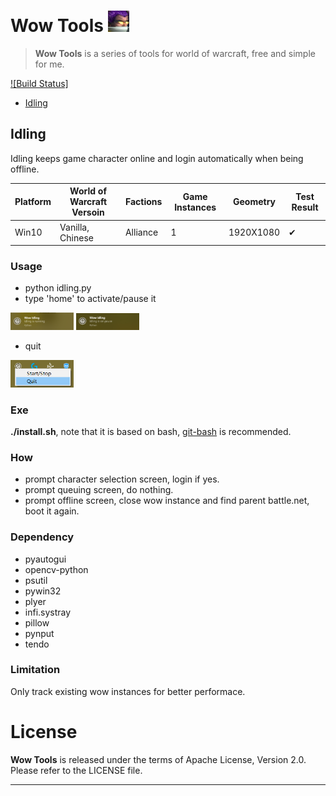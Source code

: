 # Wow Tools ![wow_tools.python](wow_tools.png)
> **Wow Tools** is a series of tools for world of warcraft, free and simple for me.

[![Build Status]][travis-url]

- [Idling](#Idling)

## Idling

Idling keeps game character online and login automatically when being offline.

| Platform                       | World of Warcraft Versoin | Factions | Game Instances | Geometry  | Test Result |
| ------------------------------ | ------------------------- | ---------| -------------- | --------- | ----------- |
| Win10                          | Vanilla, Chinese          | Alliance |              1 | 1920X1080 | ✔ |

### Usage

- python idling.py
- type 'home' to activate/pause it
<img src="idling/wow_idling_running.png" width = 20% height = 20% />
<img src="idling/wow_idling_on_pause.png" width = 20% height = 20% />

- quit
<img src="idling/wow_idling_quit.png" width = 20% height = 20% />

### Exe

**./install.sh**, note that it is based on bash, [git-bash](https://gitforwindows.org/) is recommended.

### How

- prompt character selection screen, login if yes.
- prompt queuing screen, do nothing.
- prompt offline screen, close wow instance and find parent battle.net, boot it again.

### Dependency

- pyautogui
- opencv-python
- psutil
- pywin32
- plyer
- infi.systray
- pillow
- pynput
- tendo

### Limitation

Only track existing wow instances for better performace.


# License

**Wow Tools** is released under the terms of Apache License, Version 2.0. Please refer to the LICENSE file.

- - -

[travis-url]: https://travis-ci.com/OSTnm/wow_tools.svg?branch=master

